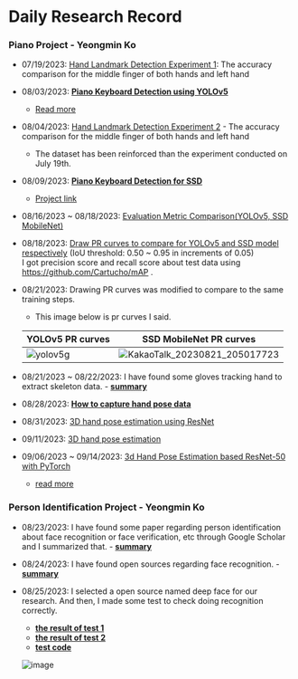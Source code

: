 # Daily Research Record
### Piano Project - Yeongmin Ko
- 07/19/2023: <a href="https://github.com/dalabdgw/Experimental_Result/blob/main/Hand%20Landmark%20Detection/YeongminKo/2023_07_19_Hand-Landmark-Detection-Experiments.pdf">Hand Landmark Detection Experiment 1</a>: The accuracy comparison for the middle finger of both hands and left hand
- 08/03/2023: <b><a href="https://github.com/dalabdgw/Experimental_Results/tree/main/Hand%20Landmark%20Detection/YeongminKo/YOLOV5-keyboard-detection/C3Pap_openpose">Piano Keyboard Detection using YOLOv5</a></b>
  - <a href="https://github.com/dalabdgw/Experimental_Results/blob/main/Hand%20Landmark%20Detection/YeongminKo/Piano-Keyboard-Detection(0803).pdf">Read more</a>
- 08/04/2023: <a href="https://github.com/dalabdgw/Experimental_Results/blob/main/Hand%20Landmark%20Detection/YeongminKo/2023_08_04_Hand-Landmark-Detection.pdf">Hand Landmark Detection Experiment 2</a> - The accuracy comparison for the middle finger of both hands and left hand
  - The dataset has been reinforced than the experiment conducted on July 19th.
- 08/09/2023: <b><a href="https://github.com/dalabdgw/Experimental_Results/blob/main/Hand%20Landmark%20Detection/YeongminKo/Hand-Landmark-Detection%20-%20SSD(0809).pdf">Piano Keyboard Detection for SSD</a></b>
  - <a href="https://github.com/dalabdgw/Experimental_Results/blob/main/Hand%20Landmark%20Detection/YeongminKo/SSDMobileNet-keyboard-detection/Keyboard_Object_Detection_Model_for_SSD_in_GoogleColab.ipynb">Project link</a>
- 08/16/2023 ~ 08/18/2023: <a href="https://github.com/dalabdgw/Experimental_Results/blob/main/Hand%20Landmark%20Detection/YeongminKo/comparison_result_2023-08-16/Piano-Keyboard-Detection_YOLOv5_SSD_Comparison.pdf">Evaluation Metric Comparison(YOLOv5, SSD MobileNet)</a>
- 08/18/2023: <a href="https://github.com/dalabdgw/Experimental_Results/tree/main/Hand%20Landmark%20Detection/YeongminKo/Draw%20PR%20Curves/Draw%20PR%20curves(SSD%2C%20YOLOv5).ipynb">Draw PR curves to compare for YOLOv5 and SSD model respectively</a> (IoU threshold: 0.50 ~ 0.95 in increments of 0.05)<br>I got precision score and recall score about test data using https://github.com/Cartucho/mAP .
- 08/21/2023: Drawing PR curves was modified to compare to the same training steps.
  
  - This image below is pr curves I said.
  
  |YOLOv5 PR curves|SSD MobileNet PR curves|
  |---|---|
  |![yolov5g](https://github.com/dalabdgw/Experimental_Results/assets/135303032/8786162e-52ce-47a8-b5bf-912801c2565a)|![KakaoTalk_20230821_205017723](https://github.com/dalabdgw/Experimental_Results/assets/135303032/8ca276b7-3b72-4a78-86a0-8724c8b7b1b8)|
  
- 08/21/2023 ~ 08/22/2023: I have found some gloves tracking hand to extract skeleton data. - <b><a href="https://github.com/dalabdgw/Experimental_Results/blob/main/Hand%20Landmark%20Detection/YeongminKo/The%20finger%20tracking%20device.pdf">summary</a></b>
- 08/28/2023: <b><a href="https://github.com/dalabdgw/Experimental_Results/blob/main/Hand%20Landmark%20Detection/YeongminKo/Data%20Capturing%20Environment.pdf">How to capture hand pose data</a></b>
- 08/31/2023: <a href="https://github.com/dalabdgw/Experimental_Results/blob/main/Hand%20Landmark%20Detection/YeongminKo/2023_08_31_3D%20hand%20pose%20estimation%20using%20ResNet.pdf">3D hand pose estimation using ResNet</a>
- 09/11/2023: <a href="https://github.com/dalabdgw/Experimental_Results/blob/main/Hand%20Landmark%20Detection/YeongminKo/2023_09_11_3D%20hand%20pose%20estimation.pdf">3D hand pose estimation</a>
- 09/06/2023 ~ 09/14/2023: <a href="https://github.com/dalabdgw/Experimental_Results/blob/main/Hand%20Landmark%20Detection/YeongminKo/Hand%20Pose%20Estimation%20using%20ResNet-50%20with%20PyTorch/ResNet-50%20Based%20Hand%20Pose%20Estimation.ipynb">3d Hand Pose Estimation based ResNet-50 with PyTorch</a>
  - <a href="https://github.com/dalabdgw/Experimental_Results/blob/main/Hand%20Landmark%20Detection/YeongminKo/Hand%20Pose%20Estimation%20using%20ResNet-50%20with%20PyTorch/ResNet-50%20Based%20Hand%20Pose%20Estimation%20Implementation.pdf">read more</a>
### Person Identification Project - Yeongmin Ko
- 08/23/2023: I have found some paper regarding person identification about face recognition or face verification, etc through Google Scholar and I summarized that. - <b><a href="https://github.com/dalabdgw/Experimental_Results/blob/main/Person%20Identification/Yeongmin%20Ko/summary%20on%20Person%20Identification.pdf">summary</a></b>
- 08/24/2023: I have found open sources regarding face recognition. - <b><a href="https://github.com/dalabdgw/Experimental_Results/blob/main/Person%20Identification/Yeongmin%20Ko/finding%20out%20open%20sources%20about%20Person%20Identification.pdf">summary</a></b>
- 08/25/2023: I selected a open source named deep face for our research. And then, I made some test to check doing recognition correctly.
  - <b><a href="https://github.com/dalabdgw/Experimental_Results/blob/main/Person%20Identification/Yeongmin%20Ko/result_test%20face%20recognition%20-%201.pdf">the result of test 1</a></b>
  - <b><a href="https://github.com/dalabdgw/Experimental_Results/blob/main/Person%20Identification/Yeongmin%20Ko/result_test%20face%20recognition%20-%202.pdf">the result of test 2</a></b>
  - <b><a href="https://github.com/dalabdgw/Experimental_Results/blob/main/Person%20Identification/Yeongmin%20Ko/deepface/Testing2.ipynb">test code</a></b>
  
  ![image](https://github.com/dalabdgw/Experimental_Results/assets/135303032/dda2c609-46ed-4dae-9fc4-db354ca1ada8)
